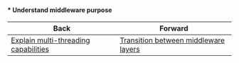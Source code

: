 #### * Understand middleware purpose



| Back | Forward |
|---|---|
| [Explain multi-threading capabilities](/ua/junior/nodejs/explain-multithreading-capabilities.md)  | [Transition between middleware layers](/ua/junior/nodejs/transition-between-middleware-layers.md) |